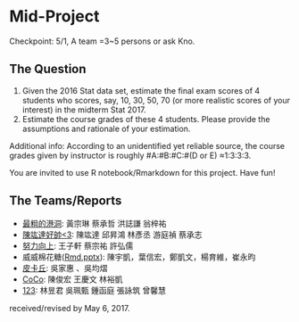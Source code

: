 # Mid-Project
Checkpoint: 5/1, A team =3~5 persons or ask Kno.

## The Question 
1. Given the 2016 Stat data set, estimate the final exam scores of 4 students who scores, say, 10, 30, 50, 70 (or more realistic scores of your interest) in the midterm Stat 2017.
2. Estimate the course grades of these 4 students. Please provide the assumptions and rationale of your estimation.

Additional info: According to an unidentified yet reliable source, the course grades given by instructor is roughly #A:#B:#C:#(D or E) ≈1:3:3:3. 

You are invited to use R notebook/Rmarkdown for this project. Have fun!

## The Teams/Reports      
- [最粗的港洞](http://rpubs.com/smallblack/272908): 黃宗琳 蔡承哲 洪誌謙 翁梓祐  
- [陳竑達好帥<3](http://rpubs.com/Yalic/272901): 陳竑達 邱昇鴻  林彥丞  游庭禎  蔡承志 
- [努力向上](http://rpubs.com/skyking363/272436): 王子軒 蔡宗祐 許弘儒
- 威威棉花糖([Rmd](reports/威威棉花糖統計.Rmd),[pptx](reports/威威棉花糖統計軟體期中報告.pptx)): 陳宇凱，葉信宏，鄭凱文，楊育維，崔永昀
- [皮卡丘](http://rpubs.com/Helen9311/271980): 吳家惠 、吳均熠
- [CoCo](http://github.com/chtsao//blob/master/rgames2017/midproject/reports/coco.rg09.html): 陳俊宏 王慶文 林裕凱
- [123](http://reports/123.nb.html): 林昱君 吳珮甄 鍾函庭 張詠筑 曾馨慧

received/revised by May 6, 2017.
